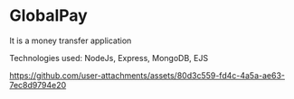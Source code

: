 # GlobalPay

It is a money transfer application

Technologies used: NodeJs, Express, MongoDB, EJS




https://github.com/user-attachments/assets/80d3c559-fd4c-4a5a-ae63-7ec8d9794e20

